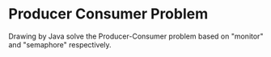 # Producer Consumer Problem
Drawing by Java solve the Producer-Consumer problem based on "monitor" and "semaphore" respectively.
